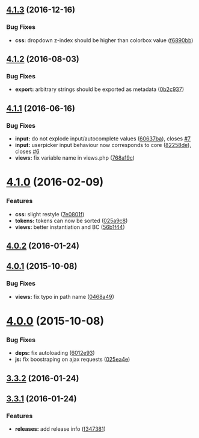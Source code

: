 <a name="4.1.3"></a>
## [4.1.3](https://github.com/hypeJunction/elgg_tokeninput/compare/4.1.2...v4.1.3) (2016-12-16)


### Bug Fixes

* **css:** dropdown z-index should be higher than colorbox value ([f6890bb](https://github.com/hypeJunction/elgg_tokeninput/commit/f6890bb))



<a name="4.1.2"></a>
## [4.1.2](https://github.com/hypeJunction/elgg_tokeninput/compare/4.1.1...v4.1.2) (2016-08-03)


### Bug Fixes

* **export:** arbitrary strings should be exported as metadata ([0b2c937](https://github.com/hypeJunction/elgg_tokeninput/commit/0b2c937))



<a name="4.1.1"></a>
## [4.1.1](https://github.com/hypeJunction/elgg_tokeninput/compare/4.1.0...v4.1.1) (2016-06-16)


### Bug Fixes

* **input:** do not explode input/autocomplete values ([60637ba](https://github.com/hypeJunction/elgg_tokeninput/commit/60637ba)), closes [#7](https://github.com/hypeJunction/elgg_tokeninput/issues/7)
* **input:** userpicker input behaviour now corresponds to core ([82258de](https://github.com/hypeJunction/elgg_tokeninput/commit/82258de)), closes [#6](https://github.com/hypeJunction/elgg_tokeninput/issues/6)
* **views:** fix variable name in views.php ([768a19c](https://github.com/hypeJunction/elgg_tokeninput/commit/768a19c))



<a name="4.1.0"></a>
# [4.1.0](https://github.com/hypeJunction/elgg_tokeninput/compare/4.0.2...v4.1.0) (2016-02-09)


### Features

* **css:** slight restyle ([7e0801f](https://github.com/hypeJunction/elgg_tokeninput/commit/7e0801f))
* **tokens:** tokens can now be sorted ([025a9c8](https://github.com/hypeJunction/elgg_tokeninput/commit/025a9c8))
* **views:** better instantiation and BC ([56b1f44](https://github.com/hypeJunction/elgg_tokeninput/commit/56b1f44))



<a name="4.0.2"></a>
## [4.0.2](https://github.com/hypeJunction/elgg_tokeninput/compare/3.3.2...v4.0.2) (2016-01-24)




<a name="4.0.1"></a>
## [4.0.1](https://github.com/hypeJunction/elgg_tokeninput/compare/4.0.0...4.0.1) (2015-10-08)


### Bug Fixes

* **views:** fix typo in path name ([0468a49](https://github.com/hypeJunction/elgg_tokeninput/commit/0468a49))



<a name="4.0.0"></a>
# [4.0.0](https://github.com/hypeJunction/elgg_tokeninput/compare/3.3.0...4.0.0) (2015-10-08)


### Bug Fixes

* **deps:** fix autoloading ([6012e93](https://github.com/hypeJunction/elgg_tokeninput/commit/6012e93))
* **js:** fix boostraping on ajax requests ([025ea4e](https://github.com/hypeJunction/elgg_tokeninput/commit/025ea4e))



<a name="3.3.2"></a>
## [3.3.2](https://github.com/hypeJunction/elgg_tokeninput/compare/3.3.1...v3.3.2) (2016-01-24)




<a name="3.3.1"></a>
## [3.3.1](https://github.com/hypeJunction/elgg_tokeninput/compare/3.3.0...v3.3.1) (2016-01-24)


### Features

* **releases:** add release info ([f347381](https://github.com/hypeJunction/elgg_tokeninput/commit/f347381))



